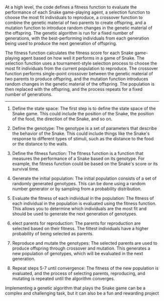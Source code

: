 At a high level, the code defines a fitness function to evaluate the performance of each Snake game-playing agent, a selection function to choose the most fit individuals to reproduce, a crossover function to combine the genetic material of two parents to create offspring, and a mutation function to introduce random changes in the genetic material of the offspring. The genetic algorithm is run for a fixed number of generations, with the best-performing individuals from each generation being used to produce the next generation of offspring.

The fitness function calculates the fitness score for each Snake game-playing agent based on how well it performs in a game of Snake. The selection function uses a tournament-style selection process to choose the most fit individuals from the current population to reproduce. The crossover function performs single-point crossover between the genetic material of two parents to produce offspring, and the mutation function introduces random changes in the genetic material of the offspring. The population is then replaced with the offspring, and the process repeats for a fixed number of generations.

----

1. Define the state space: The first step is to define the state space of the Snake game. This could include the position of the Snake, the position of the food, the direction of the Snake, and so on.

2. Define the genotype: The genotype is a set of parameters that describe the behavior of the Snake. This could include things like the Snake's response to different types of stimuli, such as the distance to the food or the distance to the walls.

3. Define the fitness function: The fitness function is a function that measures the performance of a Snake based on its genotype. For example, the fitness function could be based on the Snake's score or its survival time.

4. Generate the initial population: The initial population consists of a set of randomly generated genotypes. This can be done using a random number generator or by sampling from a probability distribution.

5. Evaluate the fitness of each individual in the population: The fitness of each individual in the population is evaluated using the fitness function. This allows you to determine which individuals are the most fit and should be used to generate the next generation of genotypes.

6. elect parents for reproduction: The parents for reproduction are selected based on their fitness. The fittest individuals have a higher probability of being selected as parents.

7. Reproduce and mutate the genotypes: The selected parents are used to produce offspring through crossover and mutation. This generates a new population of genotypes, which will be evaluated in the next generation.

8. Repeat steps 5-7 until convergence: The fitness of the new population is evaluated, and the process of selecting parents, reproducing, and mutating is repeated until the algorithm converges.

Implementing a genetic algorithm that plays the Snake game can be a complex and challenging task, but it can also be a fun and rewarding project 
